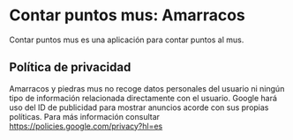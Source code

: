 
# Contar puntos mus: Amarracos

Contar puntos mus es una aplicación para contar puntos al mus. 

## Política de privacidad
Amarracos y piedras mus no recoge datos personales del usuario ni ningún tipo de información relacionada directamente con el usuario. Google hará uso del ID de publicidad para mostrar anuncios acorde con sus propias políticas. Para más información consultar https://policies.google.com/privacy?hl=es
